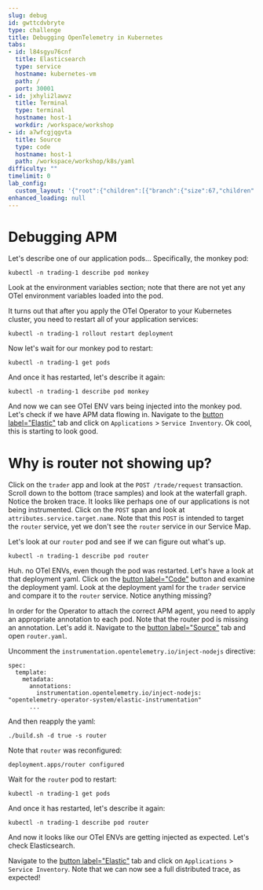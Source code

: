 ```yaml
---
slug: debug
id: gwttcdvbryte
type: challenge
title: Debugging OpenTelemetry in Kubernetes
tabs:
- id: l84sgyu76cnf
  title: Elasticsearch
  type: service
  hostname: kubernetes-vm
  path: /
  port: 30001
- id: jxhyli2lawvz
  title: Terminal
  type: terminal
  hostname: host-1
  workdir: /workspace/workshop
- id: a7wfcgjqgvta
  title: Source
  type: code
  hostname: host-1
  path: /workspace/workshop/k8s/yaml
difficulty: ""
timelimit: 0
lab_config:
  custom_layout: '{"root":{"children":[{"branch":{"size":67,"children":[{"leaf":{"tabs":["l84sgyu76cnf","a7wfcgjqgvta"],"activeTabId":"l84sgyu76cnf","size":82}},{"leaf":{"tabs":["jxhyli2lawvz"],"activeTabId":"jxhyli2lawvz","size":15}}]}},{"leaf":{"tabs":["assignment"],"activeTabId":"assignment","size":31}}],"orientation":"Horizontal"}}'
enhanced_loading: null
---
```

# Debugging APM

Let's describe one of our application pods... Specifically, the monkey pod:
```bash,run
kubectl -n trading-1 describe pod monkey
```
Look at the environment variables section; note that there are not yet any OTel environment variables loaded into the pod.

It turns out that after you apply the OTel Operator to your Kubernetes cluster, you need to restart all of your application services:
```bash,run
kubectl -n trading-1 rollout restart deployment
```

Now let's wait for our monkey pod to restart:
```bash,run
kubectl -n trading-1 get pods
```

And once it has restarted, let's describe it again:
```bash,run
kubectl -n trading-1 describe pod monkey
```

And now we can see OTel ENV vars being injected into the monkey pod. Let's check if we have APM data flowing in. Navigate to the [button label="Elastic"](tab-0) tab and click on `Applications` > `Service Inventory`. Ok cool, this is starting to look good.

# Why is router not showing up?

Click on the `trader` app and look at the `POST /trade/request` transaction. Scroll down to the bottom (trace samples) and look at the waterfall graph. Notice the broken trace. It looks like perhaps one of our applications is not being instrumented. Click on the `POST` span and look at `attributes.service.target.name`. Note that this `POST` is intended to target the `router` service, yet we don't see the `router` service in our Service Map.

Let's look at our `router` pod and see if we can figure out what's up.
```bash,run
kubectl -n trading-1 describe pod router
```

Huh. no OTel ENVs, even though the pod was restarted. Let's have a look at that deployment yaml. Click on the [button label="Code"](tab-2) button and examine the deployment yaml. Look at the deployment yaml for the `trader` service and compare it to the `router` service. Notice anything missing?

In order for the Operator to attach the correct APM agent, you need to apply an appropriate annotation to each pod. Note that the router pod is missing an annotation. Let's add it.  Navigate to the [button label="Source"](tab-2) tab and open `router.yaml`.

Uncomment the `instrumentation.opentelemetry.io/inject-nodejs` directive:

```
spec:
  template:
    metadata:
      annotations:
        instrumentation.opentelemetry.io/inject-nodejs: "opentelemetry-operator-system/elastic-instrumentation"
      ...
```
And then reapply the yaml:
```bash,run
./build.sh -d true -s router
```

Note that `router` was reconfigured:
```
deployment.apps/router configured
```

Wait for the `router` pod to restart:
```bash,run
kubectl -n trading-1 get pods
```

And once it has restarted, let's describe it again:
```bash,run
kubectl -n trading-1 describe pod router
```

And now it looks like our OTel ENVs are getting injected as expected. Let's check Elasticsearch.

Navigate to the [button label="Elastic"](tab-0) tab and click on `Applications` > `Service Inventory`. Note that we can now see a full distributed trace, as expected!

